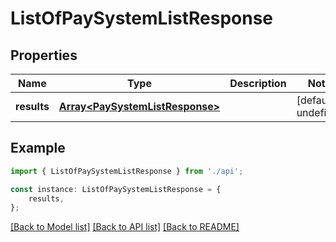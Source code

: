# ListOfPaySystemListResponse


## Properties

Name | Type | Description | Notes
------------ | ------------- | ------------- | -------------
**results** | [**Array&lt;PaySystemListResponse&gt;**](PaySystemListResponse.md) |  | [default to undefined]

## Example

```typescript
import { ListOfPaySystemListResponse } from './api';

const instance: ListOfPaySystemListResponse = {
    results,
};
```

[[Back to Model list]](../README.md#documentation-for-models) [[Back to API list]](../README.md#documentation-for-api-endpoints) [[Back to README]](../README.md)
